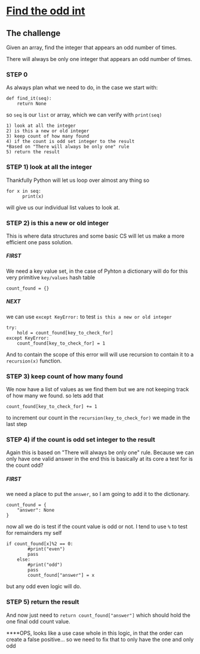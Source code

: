 # [Find the odd int](https://www.codewars.com/kata/54da5a58ea159efa38000836)

## The challenge
Given an array, find the integer that appears an odd number of times.

There will always be only one integer that appears an odd number of times.

### STEP 0
As always plan what we need to do, in the case we start with:
```
def find_it(seq):
    return None
```
so ```seq``` is our ```list``` or array, which we can verify with ```print(seq)```
```
1) look at all the integer
2) is this a new or old integer
3) keep count of how many found
4) if the count is odd set integer to the result
*Based on "There will always be only one" rule
5) return the result
```
### STEP 1) look at all the integer
Thankfully Python will let us loop over almost any thing so
```
for x in seq:
      print(x)
```
will give us our individual list values to look at.

### STEP 2) is this a new or old integer
This is where data structures and some basic CS will let us make a more efficient one pass solution.

##### FIRST
We need a key value set, in the case of Pyhton a dictionary will do for this very primitive ```key/values``` hash table
```
count_found = {}
```
##### NEXT
we can use ```except KeyError:``` to test ```is this a new or old integer```
```
try:
    hold = count_found[key_to_check_for]
except KeyError:
    count_found[key_to_check_for] = 1
```
And to contain the scope of this error will will use recursion to contain it to a ```recursion(x)``` function.

### STEP 3) keep count of how many found
We now have a list of values as we find them but we are not keeping track of how many we found. so lets add that
```
count_found[key_to_check_for] += 1
```
to increment our count in the ```recursion(key_to_check_for)``` we made in the last step

### STEP 4) if the count is odd set integer to the result
Again this is based on "There will always be only one" rule. Because we can only have one valid answer in the end this is basically at its core a test for is the count odd?

##### FIRST
we need a place to put the ```answer```, so I am going to add it to the dictionary.
```
count_found = {
    "answer": None
}
```
now all we do is test if the count value is odd or not. I tend to use ```%``` to test for remainders my self
```
if count_found[x]%2 == 0:
        #print("even")
        pass
    else:
        #print("odd")
        pass
        count_found["answer"] = x
```
but any odd even logic will do.


### STEP 5) return the result
And now just need to ```return count_found["answer"]``` which should hold the one final odd count value.


****OPS, looks like a use case whole in this logic, in that the order can create a false positive... so we need to fix that to only have the one and only odd
